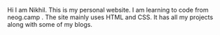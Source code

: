 Hi I am Nikhil.
This is my personal website.
I am learning to code from neog.camp .
The site mainly uses HTML and CSS.
It has all my projects along with some of my blogs.